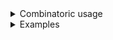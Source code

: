 <details>
<summary>Combinatoric usage</summary>

```no_run
# use bpaf::*;
# #[allow(dead_code)]
#[derive(Debug, Clone)]
pub enum Command {
    A(String),
    B(String),
}

pub fn options() -> OptionParser<Command> {
    let a = positional::<String>("A")
        .map(Command::A)
        .to_options()
        .command("a");
    let b = positional::<String>("B")
        .map(Command::B)
        .to_options()
        .command("b");
    let sneaky = false;
    let a = if sneaky {
        construct!(a)
    } else {
        let f = fail("command a is not active");
        construct!(f)
    };
    construct!([a, b]).to_options()
}
```

</details>
<details>
<summary>Examples</summary>


You can make some dynamic things with bpaf, depending on a value of `sneaky` command `a` is
either enabled or disabled, here it's false so the only available command is `b`
```console
% app b hello
B("hello")
```

command `a` should be missing
```console
% app a hello
No such command: `a`, did you mean `b`?
```

</details>
